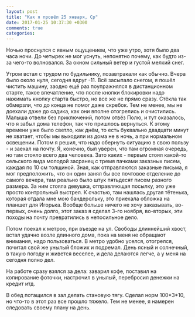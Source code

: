 ```yaml
---
layout: post
title: "Как я провёл 25 января, Ср"
date: 2017-01-25 10:37:30 +0300
comments: true
categories: 
---
```

Ночью проснулся с явным ощущением, что уже утро, хотя было два часа ночи. До четырех не мог уснуть, непонятно почему, как будто из-за чего-то волновался. За окном сильный ветер и густой мелкий снег.

Утром встал с трудом по будильнику, позавтракали как обычно. Вчера было около нуля, сегодня вдруг -11. Всё засыпало снегом, я пошёл чистить машину, заодно ещё раз поупражнялся в дистанционном старте, такое впечатление, что после кнопки блокировки надо нажимать кнопку старта быстро, но все же не прямо сразу. Стёкла так обмерзли, что до конца не помог даже скребок. Тем не менее, мы не доехали даже до садика, как они вполне отогрелись и очистились. Малыша отвели без приключений, потом отвёз Полю, и тут оказалось, что я забыл дома телефон, так что пришлось вернуться. К этому времени уже было светло, как днём, то есть буквально двадцати минут не хватает, чтобы мы выходили из дома не в ночь, а при нормальном освещении. Потом я решил, что надо обернуть ситуацию в свою пользу - и заехал на почту. Я, конечно, был уверен, что там огромная очередь, но там стояло всего два человека. Зато каких - первым стоял какой-то сельского вида молодой засранец с тремя пачками заказных писем, каждая по 10 см толщиной. Зная, как отправляются заказные письма, я мог предположить, что он один занял бы все почтовое отделение до самого вечера, там реально было штук пятьдесят писем разного размера. За ним стояла девушка, отправляющая посылку, это уже просто контрольный выстрел. К счастью, там нашлась другая тётенька, которая отдала мне мою бандерольку, это приехала обложка на планшет для Игорька. Вообще больше ничего не хочу заказывать, во-первых, очень долго, этот заказ я сделал 3-го ноября, во-вторых, эти походы на почту превратились в непосильное дело.

Потом поехал к метроо, при въезде на ул. Свободы длиннейший хвост, встал удачно возле длинного дома, пока на меня не обращают внимания, надо пользоваться. В метро удобно уселся, отогрелся, почитал свой же унылый бложик и подремал. День ясный и солнечный, в такую погоду и живется веселее, и дела делаются легче, а у меня на сегодня полно дел. 

На работе сразу взялся за дела: заварил кофе, поставил на копирование фоточки, настрочил в унылый, перебросил денежки на кредит итд.

В обед потащился в зал делать становую тягу. Сделал норм 100\*3\*10, но что-то в этот раз все прошло тяжело. Тем не менее, я намерен следовать своему плану на день.